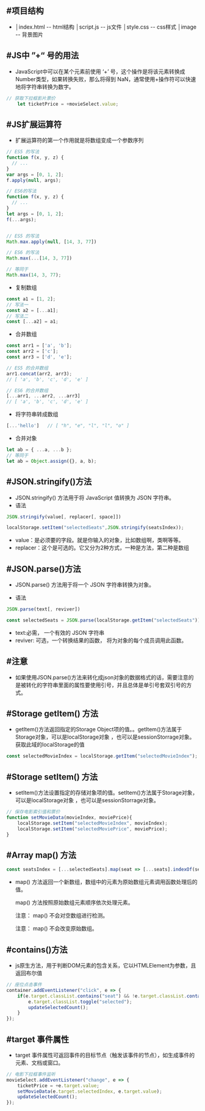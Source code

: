 ## #项目结构

- │index.html -- html结构
  │script.js -- js文件
  │style.css -- css样式
  │image -- 背景图片

## #JS中  ”+“ 号的用法

- JavaScript中可以在某个元素前使用 ‘+’ 号，这个操作是将该元素转换成Number类型，如果转换失败，那么将得到 NaN，通常使用+操作符可以快速地将字符串转换为数字。

```javascript
// 获取下拉框影片票价
    let ticketPrice = +movieSelect.value;
```

## #JS扩展运算符

- 扩展运算符的第一个作用就是将数组变成一个参数序列

```javascript
// ES5 的写法
function f(x, y, z) {
  // ...
}
var args = [0, 1, 2];
f.apply(null, args);

// ES6的写法
function f(x, y, z) {
  // ...
}
let args = [0, 1, 2];
f(...args);


// ES5 的写法
Math.max.apply(null, [14, 3, 77])

// ES6 的写法
Math.max(...[14, 3, 77])

// 等同于
Math.max(14, 3, 77);
```

- 复制数组

```javascript
const a1 = [1, 2];
// 写法一
const a2 = [...a1];
// 写法二
const [...a2] = a1;
```

- 合并数组

```javascript
const arr1 = ['a', 'b'];
const arr2 = ['c'];
const arr3 = ['d', 'e'];

// ES5 的合并数组
arr1.concat(arr2, arr3);
// [ 'a', 'b', 'c', 'd', 'e' ]

// ES6 的合并数组
[...arr1, ...arr2, ...arr3]
// [ 'a', 'b', 'c', 'd', 'e' ]
```

- 将字符串转成数组

```javascript
[...'hello']   // [ "h", "e", "l", "l", "o" ]
```

- 合并对象

```javascript
let ab = { ...a, ...b };
// 等同于
let ab = Object.assign({}, a, b);
```

## #JSON.stringify()方法

- JSON.stringify() 方法用于将 JavaScript 值转换为 JSON 字符串。
- 语法

```javascript
JSON.stringify(value[, replacer[, space]])
```

```javascript
localStorage.setItem("selectedSeats",JSON.stringify(seatsIndex));
```

- value：是必须要的字段。就是你输入的对象，比如数组啊，类啊等等。
- replacer：这个是可选的。它又分为2种方式，一种是方法，第二种是数组

## #JSON.parse()方法

- JSON.parse() 方法用于将一个 JSON 字符串转换为对象。

- 语法

```javascript
JSON.parse(text[, reviver])
```

```javascript
const selectedSeats = JSON.parse(localStorage.getItem("selectedSeats"));
```

- text:必需， 一个有效的 JSON 字符串
- reviver: 可选，一个转换结果的函数， 将为对象的每个成员调用此函数。

## #注意

- 如果使用JSON.parse()方法来转化成json对象的数据格式的话，需要注意的是被转化的字符串里面的属性要使用引号，并且总体是单引号套双引号的方式。

## #Storage getItem() 方法

- getItem()方法返回指定的Storage Object项的值。。getItem()方法属于Storage对象，可以是localStorage对象 ，也可以是sessionStorrage对象。
  获取此域的localStorage的值

```javascript
const selectedMovieIndex = localStorage.getItem("selectedMovieIndex");
```

## #Storage setItem() 方法

- setItem()方法设置指定的存储对象项的值。setItem()方法属于Storage对象，可以是localStorage对象 ，也可以是sessionStorrage对象。

```javascript
// 保存电影索引值和票价
function setMovieData(movieIndex, moviePrice){
    localStorage.setItem("selectedMovieIndex", movieIndex);
    localStorage.setItem("selectedMoviePrice", moviePrice);
}
```

## #Array map() 方法

```javascript
const seatsIndex = [...selectedSeats].map(seat => [...seats].indexOf(seat));
```

- map() 方法返回一个新数组，数组中的元素为原始数组元素调用函数处理后的值。

  map() 方法按照原始数组元素顺序依次处理元素。

  注意： map() 不会对空数组进行检测。

  注意： map() 不会改变原始数组。

## #contains()方法

- js原生方法，用于判断DOM元素的包含关系，它以HTMLElement为参数，且返回布尔值

```javascript
// 座位点击事件
container.addEventListener("click", e => {
    if(e.target.classList.contains("seat") && !e.target.classList.contains("occupied")){
        e.target.classList.toggle("selected");
        updateSelectedCount();
    }
});
```

## #target 事件属性

- target 事件属性可返回事件的目标节点（触发该事件的节点），如生成事件的元素、文档或窗口。

```javascript
// 电影下拉框事件监听
movieSelect.addEventListener("change", e => {
    ticketPrice = +e.target.value;
    setMovieData(e.target.selectedIndex, e.target.value);
    updateSelectedCount();
});
```

